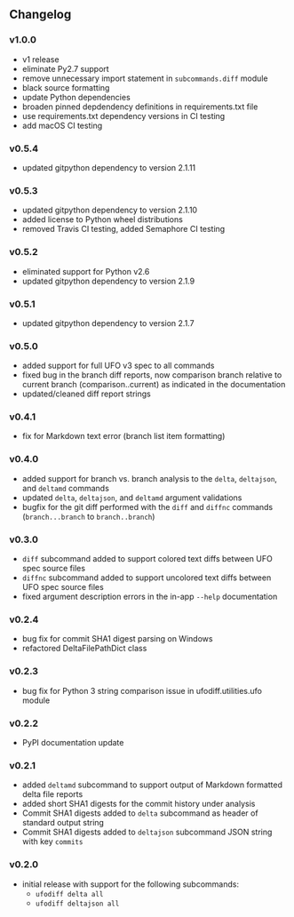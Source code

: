 ## Changelog

### v1.0.0

- v1 release
- eliminate Py2.7 support
- remove unnecessary import statement in `subcommands.diff` module
- black source formatting
- update Python dependencies
- broaden pinned depdendency definitions in requirements.txt file
- use requirements.txt dependency versions in CI testing
- add macOS CI testing

### v0.5.4

- updated gitpython dependency to version 2.1.11

### v0.5.3

- updated gitpython dependency to version 2.1.10
- added license to Python wheel distributions
- removed Travis CI testing, added Semaphore CI testing

### v0.5.2

- eliminated support for Python v2.6
- updated gitpython dependency to version 2.1.9

### v0.5.1

- updated gitpython dependency to version 2.1.7

### v0.5.0

- added support for full UFO v3 spec to all commands
- fixed bug in the branch diff reports, now comparison branch relative to current branch (comparison..current) as indicated in the documentation
- updated/cleaned diff report strings

### v0.4.1

- fix for Markdown text error (branch list item formatting)

### v0.4.0

- added support for branch vs. branch analysis to the `delta`, `deltajson`, and `deltamd` commands
- updated `delta`, `deltajson`, and `deltamd` argument validations
- bugfix for the git diff performed with the `diff` and `diffnc` commands (`branch...branch` to `branch..branch`)

### v0.3.0

- `diff` subcommand added to support colored text diffs between UFO spec source files
- `diffnc` subcommand added to support uncolored text diffs between UFO spec source files
- fixed argument description errors in the in-app `--help` documentation

### v0.2.4

- bug fix for commit SHA1 digest parsing on Windows
- refactored DeltaFilePathDict class

### v0.2.3

- bug fix for Python 3 string comparison issue in ufodiff.utilities.ufo module

### v0.2.2

- PyPI documentation update

### v0.2.1

- added `deltamd` subcommand to support output of Markdown formatted delta file reports
- added short SHA1 digests for the commit history under analysis
- Commit SHA1 digests added to `delta` subcommand as header of standard output string
- Commit SHA1 digests added to `deltajson` subcommand JSON string with key `commits`

### v0.2.0

- initial release with support for the following subcommands:
  - `ufodiff delta all`
  - `ufodiff deltajson all`
